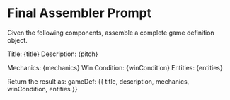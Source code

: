 # Final Assembler Prompt

Given the following components, assemble a complete game definition object.

Title: {title}
Description: {pitch}

Mechanics: {mechanics}
Win Condition: {winCondition}
Entities: {entities}

Return the result as: gameDef: {{ title, description, mechanics, winCondition, entities }}